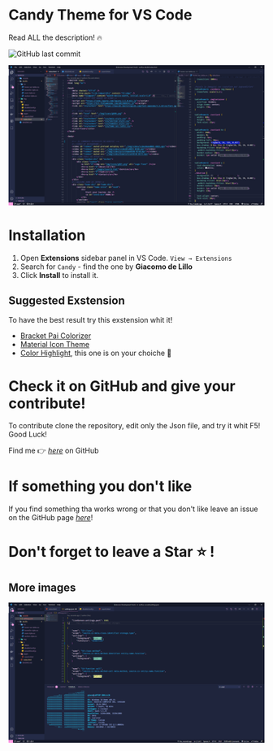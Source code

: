 # Candy Theme for VS Code
Read ALL the description! :fire:

![GitHub last commit](https://img.shields.io/github/last-commit/Giacomo002/PinkBlue-Vs-Code-Theme)

![Preview](https://github.com/Giacomo002/Candy-Vs-Code-Theme/blob/main/images/screen1.png?raw=true)

# Installation
1. Open **Extensions** sidebar panel in VS Code. `View → Extensions`
2. Search for `Candy` - find the one by **Giacomo de Lillo**
3. Click **Install** to install it.

## Suggested Exstension
To have the best result try this exstension whit it!

* [Bracket Pai Colorizer](https://marketplace.visualstudio.com/items?itemName=CoenraadS.bracket-pair-colorizer)
* [Material Icon Theme](https://marketplace.visualstudio.com/items?itemName=PKief.material-icon-theme)
* [Color Highlight](https://marketplace.visualstudio.com/items?itemName=naumovs.color-highlight), this one is on your choiche :raised_hands:

# Check it on GitHub and give your contribute!

To contribute clone the repository, edit only the Json file, and try it whit F5! Good Luck!

 Find me  :point_right: [*here*](https://github.com/Giacomo002/Candy-Vs-Code-Theme) on GitHub 

 # If something you don't like
  If you find something tha works wrong or that you don't like leave an issue on the GitHub page [*here*](https://github.com/Giacomo002/Candy-Vs-Code-Theme)!

 # Don't forget to leave a Star :star: !

## More images

![Preview](https://github.com/Giacomo002/Candy-Vs-Code-Theme/blob/main/images/screen2.png?raw=true)


